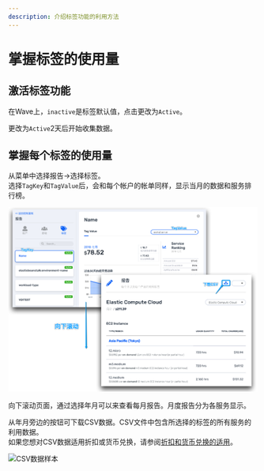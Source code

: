 ```yaml
---
description: 介绍标签功能的利用方法
---
```


# 掌握标签的使用量

## 激活标签功能

在Wave上，`inactive`是标签默认值，点击更改为`Active`。

更改为`Active`2天后开始收集数据。

## 掌握每个标签的使用量

从菜单中选择报告→选择标签。  
选择`TagKey`和`TagValue`后，会和每个帐户的帐单同样，显示当月的数据和服务排行榜。

![](../.gitbook/assets/snip20180801_67.png)

向下滚动页面，通过选择年月可以来查看每月报告。月度报告分为各服务显示。

从年月旁边的按钮可下载CSV数据。CSV文件中包含所选择的标签的所有服务的利用数据。  
如果您想对CSV数据适用折扣或货币兑换，请参阅[折扣和货币兑换的适用](https://docs.mobingi.com/v/wave/mobingi-wave/apply-jpy)。

![CSV&#x6570;&#x636E;&#x6837;&#x672C;](../.gitbook/assets/snip20180724_35.png)



